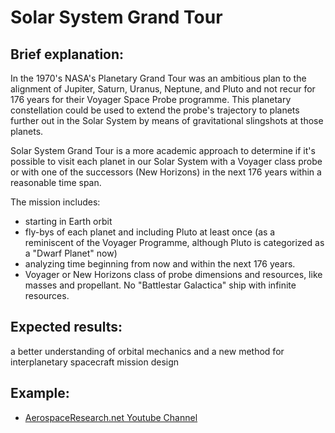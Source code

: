 Solar System Grand Tour
======================

Brief explanation:
------------------

In the 1970's NASA's Planetary Grand Tour was an ambitious plan to the alignment of Jupiter, Saturn, Uranus, Neptune, and Pluto and not recur for 176 years for their Voyager Space Probe programme. This planetary constellation could be used to extend the probe's trajectory to planets further out in the Solar System by means of gravitational slingshots at those planets.

Solar System Grand Tour is a more academic approach to determine if it's possible to visit each planet in our Solar System with a Voyager class probe or with one of the successors (New Horizons) in the next 176 years within a reasonable time span.

The mission includes: 

* starting in Earth orbit 
* fly-bys of each planet and including Pluto at least once (as a reminiscent of the Voyager Programme, although Pluto is categorized as a "Dwarf Planet" now) 
* analyzing time beginning from now and within the next 176 years. 
* Voyager or New Horizons class of probe dimensions and resources, like masses and propellant. No "Battlestar Galactica" ship with infinite resources.

Expected results: 
-----------------
a better understanding of orbital mechanics and a new method for interplanetary spacecraft mission design

Example:
--------
* [AerospaceResearch.net Youtube Channel](http://www.youtube.com/playlist?list=PL-lXf3kTWgqym5uxTWRqDfvNMcaxDdlQo)

